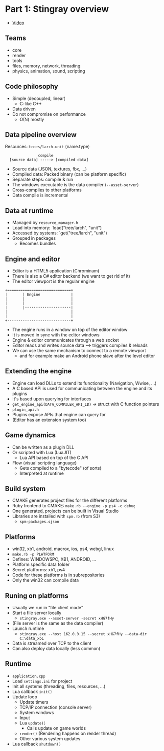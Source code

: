 # Part 1: Stingray overview

* [Video][1]


## Teams

* core
* render
* tools
* files, memory, network, threading
* physics, animation, sound, scripting


## Code philosophy

* Simple (decoupled, linear)
  * C-like C++
* Data driven
* Do not compromise on performance
  * O(N) mostly


## Data pipeline overview

Resources: `trees/larch.unit` (name.type)

```
               compile
  [source data] -----> [compiled data]
```

* Source data (JSON, textures, fbx, ...)
* Compiled data: Packed binary (can be platform specific)
* Separate steps: compile & run
* The windows executable is the data compiler (`--asset-server`)
* Cross-compiles to other platforms
* Data compile is incremental


## Data at runtime

* Managed by `resource_manager.h`
* Load into memory: `load("tree/larch", "unit")
* Accessed by systems: `get("tree/larch", "unit")
* Grouped in packages
  * Becomes bundles


## Engine and editor

* Editor is a HTML5 application (Chrominum)
* There is also a C# editor backend (we want to get rid of it)
* The editor viewport is the regular engine

```
+=============================+
|       | Engine              |
|       |                     |
|       |                     |
|       |---------------------|
|                             |
|                             |
+-----------------------------+
```

* The engine runs in a window on top of the editor window
* It is moved in sync with the editor windows
* Engine & editor communicates through a web socket
* Editor reads and writes source data --> triggers compiles & reloads
* We can use the same mechanism to connect to a remote viewport
  * and for example make an Android phone slave after the level editor


## Extending the engine

* Engine can load DLLs to extend its functionality (Navigation, Wwise, ...)
* A C based API is used for communicating between the engine and its plugins
* It's based upon querying for interfaces
* `get_engine_api(DATA_COMPILER_API_ID)` -> struct with C function pointers
* `plugin_api.h`
* Plugins expose APIs that engine can query for
* (Editor has an extension system too)


## Game dynamics

* Can be written as a plugin DLL
* Or scripted with Lua (LuaJIT)
  * Lua API based on top of the C API
* Flow (visual scripting language)
  * Gets compiled to a "bytecode" (of sorts)
  * Interpreted at runtime


## Build system

* CMAKE generates project files for the different platforms
* Ruby frontend to CMAKE: `make.rb --engine -p ps4 -c debug`
* One generated, projects can be built in Visual Studio
* Libraries are installed with `spm.rb` (from S3)
  * `spm-packages.sjson`


## Platforms

* win32, xb1, android, macrox, ios, ps4, webgl, linux
* `make.rb -p PLATFORM`
* Defines: WINDOWSPC, XB1, ANDROID, ...
* Platform specific data folder
* Secret platforms: xb1, ps4
* Code for these platforms is in subrepositories
* Only the win32 can compile data


## Runing on platforms

* Usually we run in "file client mode"
* Start a file server locally
  * `stingray.exe --asset-server -secret xHG7fHy`
* (File server is the same as the data compiler)
* Launch runtime
  * `stingray.exe --host 162.0.0.15 --secret xHG7fHy --data-dir C:\data_xb1`
* Data is streamed over TCP to the client
* Can also deploy data locally (less common)


## Runtime

* `application.cpp`
* Load `settings.ini` for project
* Init all systems (threading, files, resources, ...)
* Lua callback `init()`
* Update loop
  * Update timers
  * TCP/IP connection (console server)
  * System windows
  * Input
  * Lua `update()`
    * Calls update on game worlds
  * `render()` (Rendering happens on render thread)
  * Other various system updates
* Lua callback `shutdown()`


[1]:https://www.youtube.com/watch?v=LgbSYxf9vT4&list=PLUxuJBZBzEdxzVpoBQY9agA8JUgNkeYSV
